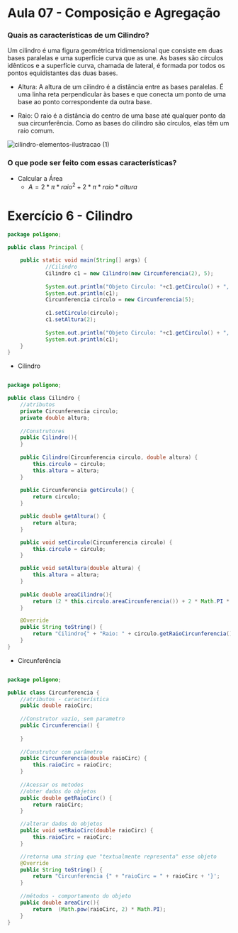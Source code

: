 # Aula 07 - Composição e Agregação

### Quais as características de um Cilindro?

Um cilindro é uma figura geométrica tridimensional que consiste em duas bases paralelas e uma superfície curva que as une. As bases são círculos idênticos e a superfície curva, chamada de lateral, é formada por todos os pontos equidistantes das duas bases.

- Altura: A altura de um cilindro é a distância entre as bases paralelas. É uma linha reta perpendicular às bases e que conecta um ponto de uma base ao ponto correspondente da outra base.

- Raio: O raio é a distância do centro de uma base até qualquer ponto da sua circunferência. Como as bases do cilindro são círculos, elas têm um raio comum.

![cilindro-elementos-ilustracao (1)](https://github.com/brunamota/POO/assets/66503956/18d56357-c578-4465-84e0-7fee4a626a50)

### O que pode ser feito com essas características?

- Calcular a Área
  - $A = 2 * \pi * raio^2 + 2 * \pi * raio * altura$

# Exercício 6 - Cilindro

```Java
package poligono;

public class Principal {

    public static void main(String[] args) {
            //Cilindro
            Cilindro c1 = new Cilindro(new Circunferencia(2), 5);
            
            System.out.println("Objeto Circulo: "+c1.getCirculo() + ", Altura: " + c1.getAltura());
            System.out.println(c1);
            Circunferencia circulo = new Circunferencia(5);
            
            c1.setCirculo(circulo);
            c1.setAltura(2);      
            
            System.out.println("Objeto Circulo: "+c1.getCirculo() + ", Altura: " + c1.getAltura());
            System.out.println(c1);                   
    }   
}
```
- Cilindro
``` Java

package poligono;

public class Cilindro {
    //atributos
    private Circunferencia circulo;
    private double altura;
     
    //Construtores
    public Cilindro(){
    }
    
    public Cilindro(Circunferencia circulo, double altura) {
        this.circulo = circulo;
        this.altura = altura;
    }
    
    public Circunferencia getCirculo() {
        return circulo;
    }

    public double getAltura() {
        return altura;
    }

    public void setCirculo(Circunferencia circulo) {
        this.circulo = circulo;
    }

    public void setAltura(double altura) {
        this.altura = altura;
    }
    
    public double areaCilindro(){
        return (2 * this.circulo.areaCircunferencia()) + 2 * Math.PI * this.circulo.getRaioCircunferencia() * altura;
    }

    @Override
    public String toString() {
        return "Cilindro{" + "Raio: " + circulo.getRaioCircunferencia() + ", Altura: " + altura + ", Area: "+areaCilindro() + '}';
    }
}
```
- Circunferência
``` Java

package poligono;

public class Circunferencia {
    //atributos - característica
    public double raioCirc;
    
    //Construtor vazio, sem parametro
    public Circunferencia() {
        
    }
    
    //Construtor com parâmetro
    public Circunferencia(double raioCirc) {
        this.raioCirc = raioCirc;
    }
    
    //Acessar os metodos
    //obter dados do objetos
    public double getRaioCirc() {
        return raioCirc;
    }

    //alterar dados do objetos
    public void setRaioCirc(double raioCirc) {
        this.raioCirc = raioCirc;
    }

    //retorna uma string que "textualmente representa" esse objeto
    @Override
    public String toString() {
        return "Circunferencia {" + "raioCirc = " + raioCirc + '}';
    }
    
    //métodos - comportamento do objeto
    public double areaCirc(){
        return  (Math.pow(raioCirc, 2) * Math.PI);
    }
}
```
